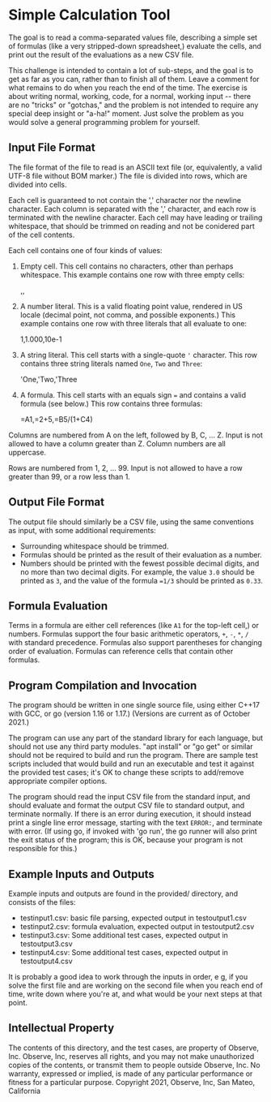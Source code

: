 Simple Calculation Tool
=======================

The goal is to read a comma-separated values file, describing a simple set of
formulas (like a very stripped-down spreadsheet,) evaluate the cells, and print
out the result of the evaluations as a new CSV file.

This challenge is intended to contain a lot of sub-steps, and the goal is to
get as far as you can, rather than to finish all of them. Leave a comment for
what remains to do when you reach the end of the time. The exercise is about
writing normal, working, code, for a normal, working input -- there are no
"tricks" or "gotchas," and the problem is not intended to require any special
deep insight or "a-ha!" moment. Just solve the problem as you would solve a
general programming problem for yourself.

Input File Format
-----------------

The file format of the file to read is an ASCII text file (or, equivalently, a
valid UTF-8 file without BOM marker.) The file is divided into rows, which are
divided into cells.

Each cell is guaranteed to not contain the ',' character nor the newline
character. Each column is separated with the ',' character, and each row is
terminated with the newline character. Each cell may have leading or trailing
whitespace, that should be trimmed on reading and not be conidered part of the
cell contents.

Each cell contains one of four kinds of values:

1. Empty cell. This cell contains no characters, other than perhaps whitespace.
   This example contains one row with three empty cells:

    ,,

2. A number literal. This is a valid floating point value, rendered in US
   locale (decimal point, not comma, and possible exponents.) This example
   contains one row with three literals that all evaluate to one:

    1,1.000,10e-1

3. A string literal. This cell starts with a single-quote `'` character. This
   row contains three string literals named `One`, `Two` and `Three`:

    'One,'Two,'Three

4. A formula. This cell starts with an equals sign `=` and contains a valid
   formula (see below.) This row contains three formulas:

    =A1,=2+5,=B5/(1+C4)

Columns are numbered from A on the left, followed by B, C, ... Z. Input is not
allowed to have a column greater than Z. Column numbers are all uppercase.

Rows are numbered from 1, 2, ... 99. Input is not allowed to have a row greater
than 99, or a row less than 1.

Output File Format
------------------

The output file should similarly be a CSV file, using the same conventions as
input, with some additional requirements:

* Surrounding whitespace should be trimmed.
* Formulas should be printed as the result of their evaluation as a number.
* Numbers should be printed with the fewest possible decimal digits, and no
  more than two decimal digits. For example, the value `3.0` should be printed
  as `3`, and the value of the formula `=1/3` should be printed as `0.33`.

Formula Evaluation
------------------

Terms in a formula are either cell references (like `A1` for the top-left
cell,) or numbers. Formulas support the four basic arithmetic operators, `+`,
`-`, `*`, `/` with standard precedence. Formulas also support parentheses for
changing order of evaluation. Formulas can reference cells that contain other
formulas.

Program Compilation and Invocation
----------------------------------

The program should be written in one single source file, using either C++17
with GCC, or go (version 1.16 or 1.17.) (Versions are current as of October
2021.)

The program can use any part of the standard library for each language, but
should not use any third party modules. "apt install" or "go get" or similar
should not be required to build and run the program. There are sample test
scripts included that would build and run an executable and test it against the
provided test cases; it's OK to change these scripts to add/remove appropriate
compiler options.

The program should read the input CSV file from the standard input, and should
evaluate and format the output CSV file to standard output, and terminate
normally. If there is an error during execution, it should instead print a
single line error message, starting with the text `ERROR:`, and terminate with
error. (If using go, if invoked with 'go run', the go runner will also print
the exit status of the program; this is OK, because your program is not
responsible for this.)

Example Inputs and Outputs
--------------------------

Example inputs and outputs are found in the provided/ directory, and consists
of the files:

- testinput1.csv: basic file parsing, expected output in testoutput1.csv
- testinput2.csv: formula evaluation, expected output in testoutput2.csv
- testinput3.csv: Some additional test cases, expected output in testoutput3.csv
- testinput4.csv: Some additional test cases, expected output in testoutput4.csv

It is probably a good idea to work through the inputs in order, e g, if you
solve the first file and are working on the second file when you reach end of
time, write down where you're at, and what would be your next steps at that
point.

Intellectual Property
---------------------

The contents of this directory, and the test cases, are property of Observe,
Inc.  Observe, Inc, reserves all rights, and you may not make unauthorized
copies of the contents, or transmit them to people outside Observe, Inc. No
warranty, expressed or implied, is made of any particular performance or
fitness for a particular purpose.
Copyright 2021, Observe, Inc, San Mateo, California
